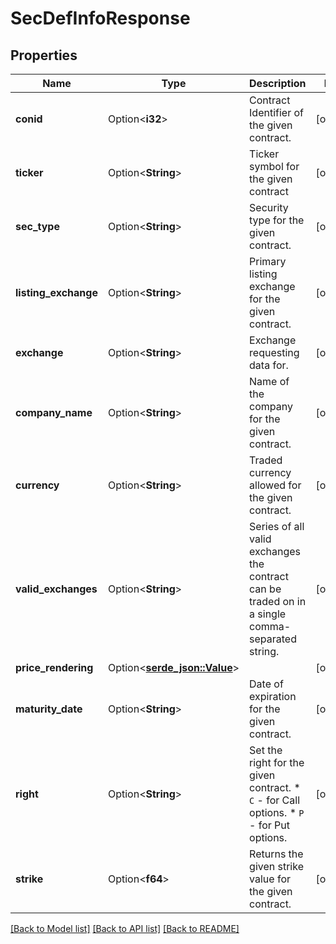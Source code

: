 # SecDefInfoResponse

## Properties

Name | Type | Description | Notes
------------ | ------------- | ------------- | -------------
**conid** | Option<**i32**> | Contract Identifier of the given contract. | [optional]
**ticker** | Option<**String**> | Ticker symbol for the given contract | [optional]
**sec_type** | Option<**String**> | Security type for the given contract. | [optional]
**listing_exchange** | Option<**String**> | Primary listing exchange for the given contract. | [optional]
**exchange** | Option<**String**> | Exchange requesting data for. | [optional]
**company_name** | Option<**String**> | Name of the company for the given contract. | [optional]
**currency** | Option<**String**> | Traded currency allowed for the given contract. | [optional]
**valid_exchanges** | Option<**String**> | Series of all valid exchanges the contract can be traded on in a single comma-separated string. | [optional]
**price_rendering** | Option<[**serde_json::Value**](.md)> |  | [optional]
**maturity_date** | Option<**String**> | Date of expiration for the given contract. | [optional]
**right** | Option<**String**> | Set the right for the given contract. * `C` - for Call options. * `P` - for Put options.  | [optional]
**strike** | Option<**f64**> | Returns the given strike value for the given contract. | [optional]

[[Back to Model list]](../README.md#documentation-for-models) [[Back to API list]](../README.md#documentation-for-api-endpoints) [[Back to README]](../README.md)


